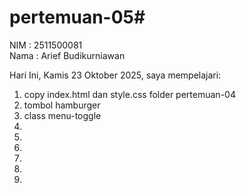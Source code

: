 # pertemuan-05#

NIM : 2511500081<br>
Nama : Arief Budikurniawan<br>

Hari Ini, Kamis 23 Oktober 2025, saya mempelajari:
<ol>
  <li>copy index.html dan style.css folder pertemuan-04</li>
  <li>tombol hamburger</li>
  <li>class menu-toggle</li>
  <li></li>
  <li></li>
  <li></li>
  <li></li>
  <li></li>
  <li></li>
</ol>